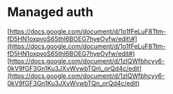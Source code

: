 # Managed auth

[https://docs.google.com/document/d/1o1fFeLuF8Ttm-fD5HN1oxpvoS65thI6BOEG7hyeOyfw/edit\#](https://docs.google.com/document/d/1o1fFeLuF8Ttm-fD5HN1oxpvoS65thI6BOEG7hyeOyfw/edit#)[https://docs.google.com/document/d/1zlQWfbhcyy6-0kV9fGF3Gn1Ku3JXvWvwbTQn\_orQd4c/edit](https://docs.google.com/document/d/1zlQWfbhcyy6-0kV9fGF3Gn1Ku3JXvWvwbTQn_orQd4c/edit)

